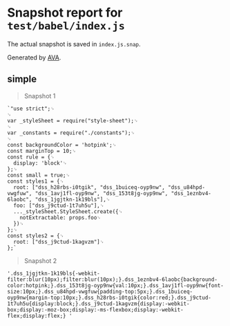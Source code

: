 # Snapshot report for `test/babel/index.js`

The actual snapshot is saved in `index.js.snap`.

Generated by [AVA](https://ava.li).

## simple

> Snapshot 1

    `"use strict";␊
    ␊
    var _styleSheet = require("style-sheet");␊
    ␊
    var _constants = require("./constants");␊
    ␊
    const backgroundColor = 'hotpink';␊
    const marginTop = 10;␊
    const rule = {␊
      display: 'block'␊
    };␊
    const small = true;␊
    const styles1 = {␊
      root: ["dss_h28rbs-i0tgik", "dss_1buiceq-oyp9nw", "dss_u84hpd-vwgfuw", "dss_1avj1fl-oyp9nw", "dss_153t8jg-oyp9nw", "dss_1eznbv4-6laobc", "dss_1jgjtkn-1k19bls"],␊
      foo: ["dss_j9ctud-1t7uh5u"],␊
      ..._styleSheet.StyleSheet.create({␊
        notExtractable: props.foo␊
      })␊
    };␊
    const styles2 = {␊
      root: ["dss_j9ctud-1kagvzm"]␊
    };`

> Snapshot 2

    '.dss_1jgjtkn-1k19bls{-webkit-filter:blur(10px);filter:blur(10px);}.dss_1eznbv4-6laobc{background-color:hotpink;}.dss_153t8jg-oyp9nw{val:10px;}.dss_1avj1fl-oyp9nw{font-size:10px;}.dss_u84hpd-vwgfuw{padding-top:5px;}.dss_1buiceq-oyp9nw{margin-top:10px;}.dss_h28rbs-i0tgik{color:red;}.dss_j9ctud-1t7uh5u{display:block;}.dss_j9ctud-1kagvzm{display:-webkit-box;display:-moz-box;display:-ms-flexbox;display:-webkit-flex;display:flex;} '
